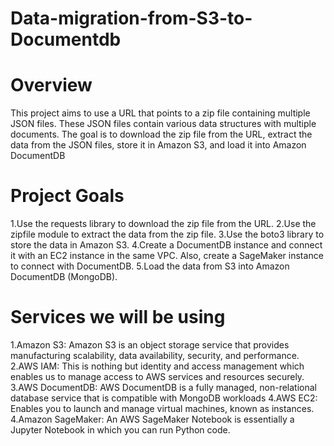 # Data-migration-from-S3-to-Documentdb

# Overview
This project aims to use a URL that points to a zip file containing multiple JSON files. These JSON files contain various data structures with multiple documents. The goal is to download the zip file from the URL, extract the data from the JSON files, store it in Amazon S3, and load it into Amazon DocumentDB

# Project Goals
1.Use the requests library to download the zip file from the URL.
2.Use the zipfile module to extract the data from the zip file.
3.Use the boto3 library to store the data in Amazon S3.
4.Create a DocumentDB instance and connect it with an EC2 instance in the same VPC. Also, create a SageMaker instance to connect with DocumentDB.
5.Load the data from S3 into Amazon DocumentDB (MongoDB).

# Services we will be using
1.Amazon S3: Amazon S3 is an object storage service that provides manufacturing scalability, data availability, security, and performance.
2.AWS IAM: This is nothing but identity and access management which enables us to manage access to AWS services and resources securely.
3.AWS DocumentDB: AWS DocumentDB is a fully managed, non-relational database service that is compatible with MongoDB workloads
4.AWS EC2: Enables you to launch and manage virtual machines, known as instances.
4.Amazon SageMaker: An AWS SageMaker Notebook is essentially a Jupyter Notebook in which you can run Python code.

